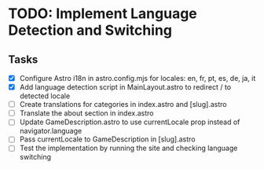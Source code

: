 # TODO: Implement Language Detection and Switching

## Tasks
- [x] Configure Astro i18n in astro.config.mjs for locales: en, fr, pt, es, de, ja, it
- [x] Add language detection script in MainLayout.astro to redirect / to detected locale
- [ ] Create translations for categories in index.astro and [slug].astro
- [ ] Translate the about section in index.astro
- [ ] Update GameDescription.astro to use currentLocale prop instead of navigator.language
- [ ] Pass currentLocale to GameDescription in [slug].astro
- [ ] Test the implementation by running the site and checking language switching
